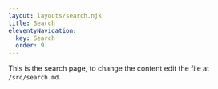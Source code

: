 ```yaml
---
layout: layouts/search.njk
title: Search
eleventyNavigation:
  key: Search
  order: 9
---
```


This is the search page, to change the content edit the file at `/src/search.md`.
